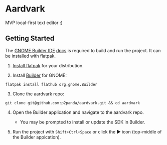 # Aardvark

MVP local-first text editor :)

## Getting Started

The [GNOME Builder IDE](https://flathub.org/apps/org.gnome.Builder)
[docs](https://builder.readthedocs.io/) is
required to build and run the project. It can be installed with flatpak.

1. [Install flatpak](https://flatpak.org/setup/) for your distribution.

2. Install [Builder](https://flathub.org/apps/org.gnome.Builder) for GNOME:

`flatpak install flathub org.gnome.Builder`

3. Clone the aardvark repo:

`git clone git@github.com:p2panda/aardvark.git && cd aardvark`

4. Open the Builder application and navigate to the aardvark repo.
   - You may be prompted to install or update the SDK in Builder.

5. Run the project with `Shift+Ctrl+Space` or click the ► icon (top-middle
   of the Builder appication).
